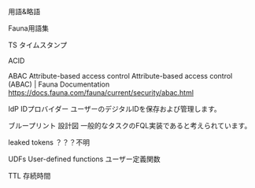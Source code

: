 用語&略語

Fauna用語集

TS
タイムスタンプ

ACID

ABAC
Attribute-based access control
Attribute-based access control (ABAC) | Fauna Documentation
https://docs.fauna.com/fauna/current/security/abac.html

IdP
IDプロバイダー
ユーザーのデジタルIDを保存および管理します。

ブループリント
設計図
一般的なタスクのFQL実装であると考えられています。

leaked tokens
？？？不明

UDFs
User-defined functions
ユーザー定義関数

TTL
存続時間












